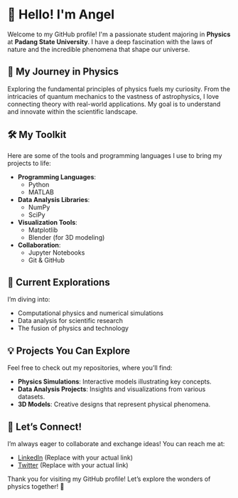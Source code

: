# 👋 Hello! I'm Angel

Welcome to my GitHub profile! I'm a passionate student majoring in **Physics** at **Padang State University**. I have a deep fascination with the laws of nature and the incredible phenomena that shape our universe.

## 🌌 My Journey in Physics

Exploring the fundamental principles of physics fuels my curiosity. From the intricacies of quantum mechanics to the vastness of astrophysics, I love connecting theory with real-world applications. My goal is to understand and innovate within the scientific landscape.

## 🛠️ My Toolkit

Here are some of the tools and programming languages I use to bring my projects to life:

- **Programming Languages**:
  - Python
  - MATLAB
- **Data Analysis Libraries**:
  - NumPy
  - SciPy
- **Visualization Tools**:
  - Matplotlib
  - Blender (for 3D modeling)
- **Collaboration**:
  - Jupyter Notebooks
  - Git & GitHub

## 🌱 Current Explorations

I’m diving into:

- Computational physics and numerical simulations
- Data analysis for scientific research
- The fusion of physics and technology

## 💡 Projects You Can Explore

Feel free to check out my repositories, where you’ll find:

- **Physics Simulations**: Interactive models illustrating key concepts.
- **Data Analysis Projects**: Insights and visualizations from various datasets.
- **3D Models**: Creative designs that represent physical phenomena.

## 🤝 Let’s Connect!

I’m always eager to collaborate and exchange ideas! You can reach me at:

- [LinkedIn](https://www.linkedin.com/in/your-linkedin-profile) (Replace with your actual link)
- [Twitter](https://twitter.com/your-twitter-handle) (Replace with your actual link)

Thank you for visiting my GitHub profile! Let’s explore the wonders of physics together! 🌠
